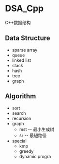 # DSA_Cpp
C++数据结构

## Data Structure
- sparse array
- queue
- linked list
- stack
- hash
- tree
- graph

## Algorithm
- sort
- search
- recursion
- graph
  - mst -- 最小生成树
  - sr  -- 最短路径
- special
  - kmp
  - greedy
  - dynamic progra
